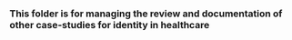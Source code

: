 ### This folder is for managing the review and documentation of other case-studies for identity in healthcare
